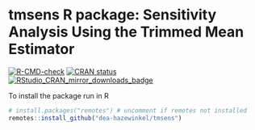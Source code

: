 # tmsens R package: Sensitivity Analysis Using the Trimmed Mean Estimator

 <!-- badges: start -->
  [![R-CMD-check](https://github.com/dea-hazewinkel/tmsens/actions/workflows/R-CMD-check.yaml/badge.svg)](https://github.com/dea-hazewinkel/tmsens/actions/workflows/R-CMD-check.yaml)
  [![CRAN status](https://www.r-pkg.org/badges/version/tmsens)](https://cran.r-project.org/package=tmsens)
  [![RStudio_CRAN_mirror_downloads_badge](http://cranlogs.r-pkg.org/badges/grand-total/tmsens?color=blue)](https://CRAN.R-project.org/package=tmsens)
 <!-- badges: end -->

To install the package run in R
```r
# install.packages("remotes") # uncomment if remotes not installed
remotes::install_github("dea-hazewinkel/tmsens")
```
